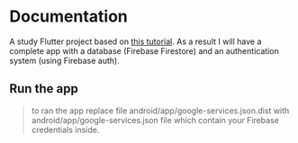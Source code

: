 # Documentation

A study Flutter project based on [this tutorial](https://www.youtube.com/watch?v=sfA3NWDBPZ4&list=PL4cUxeGkcC9j--TKIdkb3ISfRbJeJYQwC). As a result I will have a complete app with a database (Firebase Firestore) and an authentication system (using Firebase auth).

## Run the app
> to ran the app replace file android/app/google-services.json.dist with android/app/google-services.json file which contain your Firebase credentials inside.
